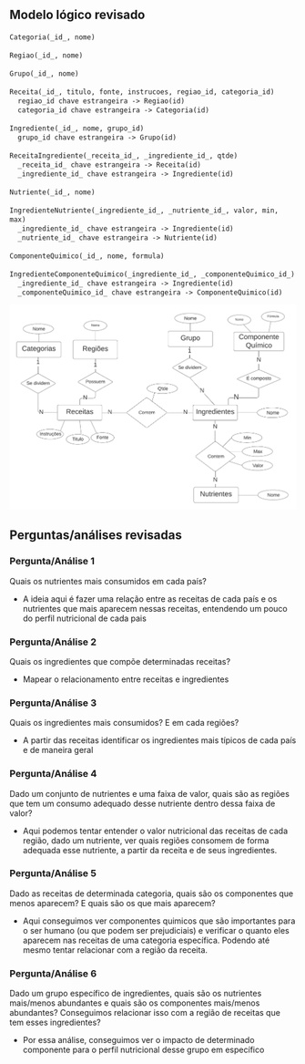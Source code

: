 ## Modelo lógico revisado

```
Categoria(_id_, nome)

Regiao(_id_, nome)

Grupo(_id_, nome)

Receita(_id_, titulo, fonte, instrucoes, regiao_id, categoria_id)
  regiao_id chave estrangeira -> Regiao(id)
  categoria_id chave estrangeira -> Categoria(id)

Ingrediente(_id_, nome, grupo_id)
  grupo_id chave estrangeira -> Grupo(id)

ReceitaIngrediente(_receita_id_, _ingrediente_id_, qtde)
  _receita_id_ chave estrangeira -> Receita(id)
  _ingrediente_id_ chave estrangeira -> Ingrediente(id)

Nutriente(_id_, nome)

IngredienteNutriente(_ingrediente_id_, _nutriente_id_, valor, min, max)
  _ingrediente_id_ chave estrangeira -> Ingrediente(id)
  _nutriente_id_ chave estrangeira -> Nutriente(id)

ComponenteQuimico(_id_, nome, formula)

IngredienteComponenteQuimico(_ingrediente_id_, _componenteQuimico_id_)
  _ingrediente_id_ chave estrangeira -> Ingrediente(id)
  _componenteQuimico_id_ chave estrangeira -> ComponenteQuimico(id)
```

![Modelo](https://github.com/MrRay0708/Projeto-MC536/blob/main/Projeto%20-%20Parte%202/Projeto%20-%20NovoER.png)

## Perguntas/análises revisadas


### Pergunta/Análise 1
Quais os nutrientes mais consumidos em cada país?
- A ideia aqui é fazer uma relação entre as receitas de cada país e os nutrientes que mais aparecem nessas receitas, entendendo um pouco do perfil nutricional de cada pais

### Pergunta/Análise 2
Quais os ingredientes que compõe determinadas receitas?
- Mapear o relacionamento entre receitas e ingredientes

### Pergunta/Análise 3
Quais os ingredientes mais consumidos? E em cada regiões?
- A partir das receitas identificar os ingredientes mais típicos de cada país e de maneira geral

### Pergunta/Análise 4
Dado um conjunto de nutrientes e uma faixa de valor, quais são as regiões que tem um consumo adequado desse nutriente dentro dessa faixa de valor?
- Aqui podemos tentar entender o valor nutricional das receitas de cada região, dado um nutriente, ver quais regiões consomem de forma adequada esse nutriente, a partir da receita e de seus ingredientes.

### Pergunta/Análise 5
Dado as receitas de determinada categoria, quais são os componentes que menos aparecem? E quais são os que mais aparecem? 
- Aqui conseguimos ver componentes quimicos que são importantes para o ser humano (ou que podem ser prejudiciais) e verificar o quanto eles aparecem nas receitas de uma categoria específica. Podendo até mesmo tentar relacionar com a região da receita.
	
### Pergunta/Análise 6
Dado um grupo específico de ingredientes, quais são os nutrientes mais/menos abundantes e quais são os componentes mais/menos abundantes? Conseguimos relacionar isso com a região de receitas que tem esses ingredientes?
- Por essa análise, conseguimos ver o impacto de determinado componente para o perfil nutricional desse grupo em específico
